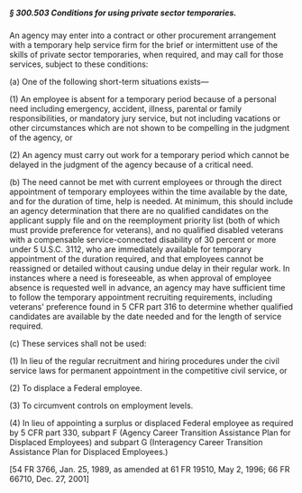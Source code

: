 ##### § 300.503 Conditions for using private sector temporaries. #####

An agency may enter into a contract or other procurement arrangement with a temporary help service firm for the brief or intermittent use of the skills of private sector temporaries, when required, and may call for those services, subject to these conditions:

(a) One of the following short-term situations exists—

(1) An employee is absent for a temporary period because of a personal need including emergency, accident, illness, parental or family responsibilities, or mandatory jury service, but not including vacations or other circumstances which are not shown to be compelling in the judgment of the agency, or

(2) An agency must carry out work for a temporary period which cannot be delayed in the judgment of the agency because of a critical need.

(b) The need cannot be met with current employees or through the direct appointment of temporary employees within the time available by the date, and for the duration of time, help is needed. At minimum, this should include an agency determination that there are no qualified candidates on the applicant supply file and on the reemployment priority list (both of which must provide preference for veterans), and no qualified disabled veterans with a compensable service-connected disability of 30 percent or more under 5 U.S.C. 3112, who are immediately available for temporary appointment of the duration required, and that employees cannot be reassigned or detailed without causing undue delay in their regular work. In instances where a need is foreseeable, as when approval of employee absence is requested well in advance, an agency may have sufficient time to follow the temporary appointment recruiting requirements, including veterans' preference found in 5 CFR part 316 to determine whether qualified candidates are available by the date needed and for the length of service required.

(c) These services shall not be used:

(1) In lieu of the regular recruitment and hiring procedures under the civil service laws for permanent appointment in the competitive civil service, or

(2) To displace a Federal employee.

(3) To circumvent controls on employment levels.

(4) In lieu of appointing a surplus or displaced Federal employee as required by 5 CFR part 330, subpart F (Agency Career Transition Assistance Plan for Displaced Employees) and subpart G (Interagency Career Transition Assistance Plan for Displaced Employees.)

[54 FR 3766, Jan. 25, 1989, as amended at 61 FR 19510, May 2, 1996; 66 FR 66710, Dec. 27, 2001]